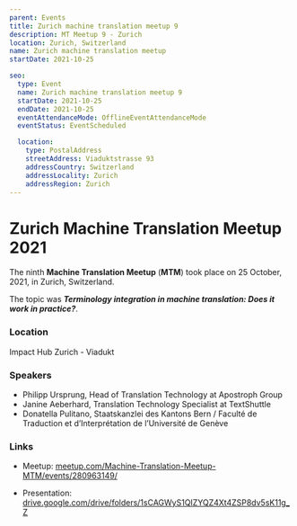 ```yaml
---
parent: Events
title: Zurich machine translation meetup 9
description: MT Meetup 9 - Zurich
location: Zurich, Switzerland
name: Zurich machine translation meetup
startDate: 2021-10-25

seo:
  type: Event
  name: Zurich machine translation meetup 9
  startDate: 2021-10-25
  endDate: 2021-10-25
  eventAttendanceMode: OfflineEventAttendanceMode
  eventStatus: EventScheduled

  location:
    type: PostalAddress
    streetAddress: Viaduktstrasse 93
    addressCountry: Switzerland
    addressLocality: Zurich
    addressRegion: Zurich
---
```


# Zurich Machine Translation Meetup 2021

The ninth **Machine Translation Meetup** (**MTM**) took place on 25 October, 2021, in Zurich, Switzerland.

The topic was ***Terminology integration in machine translation: Does it work in practice?***.

### Location

Impact Hub Zurich - Viadukt

### Speakers

- Philipp Ursprung, Head of Translation Technology at Apostroph Group
- Janine Aeberhard, Translation Technology Specialist at TextShuttle
- Donatella Pulitano, Staatskanzlei des Kantons Bern / Faculté de Traduction et d’Interprétation de l’Université de Genève

### Links

- Meetup: [meetup.com/Machine-Translation-Meetup-MTM/events/280963149/](https://www.meetup.com/Machine-Translation-Meetup-MTM/events/280963149/)

- Presentation: [drive.google.com/drive/folders/1sCAGWyS1QIZYQZ4Xt4ZSP8dv5sK11g_Z](https://drive.google.com/drive/folders/1sCAGWyS1QIZYQZ4Xt4ZSP8dv5sK11g_Z)
